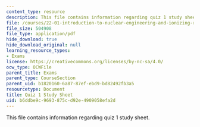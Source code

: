 ```yaml
---
content_type: resource
description: This file contains information regarding quiz 1 study sheet.
file: /courses/22-01-introduction-to-nuclear-engineering-and-ionizing-radiation-fall-2016/b6ddbe9c9693875cd92e4909058efa2d_MIT22_01F16_Quiz1_Study.pdf
file_size: 504908
file_type: application/pdf
hide_download: true
hide_download_original: null
learning_resource_types:
- Exams
license: https://creativecommons.org/licenses/by-nc-sa/4.0/
ocw_type: OCWFile
parent_title: Exams
parent_type: CourseSection
parent_uid: b1820160-6a87-87ef-ebd9-bd82492fb3a5
resourcetype: Document
title: Quiz 1 Study Sheet
uid: b6ddbe9c-9693-875c-d92e-4909058efa2d
---
```

This file contains information regarding quiz 1 study sheet.
